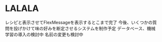 # LALALA
レシピと表示させてFlexMessageを表示するとこまで完了
今後、いくつかの質問を投げかけて味の好みを断定させるシステムを制作予定
データベース、機械学習の導入の検討中
名前の変更も検討中